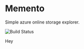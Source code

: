 # Memento
Simple azure online storage explorer. 

![Build Status](http://ocpte.visualstudio.com/758c51ee-9425-40cb-8e49-c9205c103bca/_apis/build/status/1)

Hey
